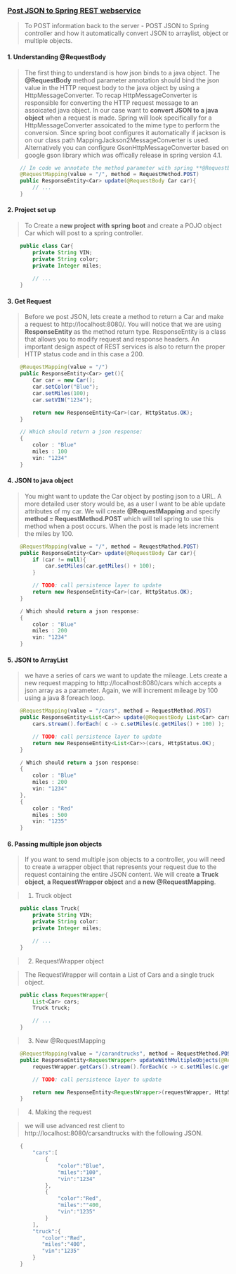 ### [Post JSON to Spring REST webservice](https://www.leveluplunch.com/java/tutorials/014-post-json-to-spring-rest-webservice/)

> To POST information back to the server - POST JSON to Spring controller and how it automatically convert JSON to arraylist, object or multiple objects.

#### 1. Understanding @RequestBody

> The first thing to understand is how json binds to a java object. The **@RequestBody** method parameter annotation should bind the json value in the HTTP request body to the java object by using a HttpMessageConverter. To recap HttpMessageConverter is responsible for converting the HTTP request message to an assoicated java object. In our case want to **convert JSON to a java object** when a request is made. Spring will look specifically for a HttpMessageConverter assoicated to the mime type to perform the conversion. Since spring boot configures it automatically if jackson is on our class path MappingJackson2MessageConverter is used. Alternatively you can configure GsonHttpMessageConverter based on google gson library which was offically release in spring version 4.1.

```java
    // In code we annotate the method parameter with spring **@RequestBody** which looks like:
    @RequestMapping(value = "/", method = RequestMethod.POST)
    public ResponseEntity<Car> update(@RequestBody Car car){
        // ...
    }
```

#### 2. Project set up

> To Create a **new project with spring boot** and create a POJO object Car which will post to a spring controller.

```java
    public class Car{
        private String VIN;
        private String color;
        private Integer miles;
        
        // ...
    }
```

#### 3. Get Request

> Before we post JSON, lets create a method to return a Car and make a request to http://localhost:8080/. You will notice that we are using **ResponseEntity** as the method return type. ResponseEntity is a class that allows you to modify request and response headers. An important design aspect of REST services is also to return the proper HTTP status code and in this case a 200.

```java
    @ReuqestMapping(value = "/")
    public ResponseEntity<Car> get(){
        Car car = new Car();
        car.setColor("Blue");
        car.setMiles(100);
        car.setVIN("1234");

        return new ResponseEntity<Car>(car, HttpStatus.OK);
    }

    // Which should return a json response:
    {
        color : "Blue"
        miles : 100
        vin: "1234"
    }
```

#### 4. JSON to java object

> You might want to update the Car object by posting json to a URL. A more detailed user story would be, as a user I want to be able update attributes of my car. We will create **@RequestMapping** and specify **method = RequestMethod.POST** which will tell spring to use this method when a post occurs. When the post is made lets increment the miles by 100.

```java
    @RequestMapping(value = "/", method = ReuqestMathod.POST)
    public ResponseEntity<Car> update(@RequestBody Car car){
        if (car != null){
            car.setMiles(car.getMiles() + 100);
        }

        // TODO: call persistence layer to update
        return new ResponseEntity<Car>(car, HttpStatus.OK);
    }

    / Which should return a json response:
    {
        color : "Blue"
        miles : 200
        vin: "1234"
    }
```

#### 5. JSON to ArrayList

> we have a series of cars we want to update the mileage. Lets create a new request mapping to http://localhost:8080/cars which accepts a json array as a parameter. Again, we will increment mileage by 100 using a java 8 foreach loop.

```java
    @RequestMapping(value = "/cars", method = RequestMethod.POST)
    public ResponseEntity<List<Car>> update(@RequestBody List<Car> cars){
        cars.stream().forEach( c -> c.setMiles(c.getMiles() + 100) );

        // TODO: call persistence layer to update
        return new ResponseEntity<List<Car>>(cars, HttpStatus.OK);
    }

    / Which should return a json response:
    {
        color : "Blue"
        miles : 200
        vin: "1234"
    },
    {
        color : "Red"
        miles : 500
        vin: "1235"
    }
```

#### 6. Passing multiple json objects

> If you want to send multiple json objects to a controller, you will need to create a wrapper object that represents your request due to the request containing the entire JSON content. We will create **a Truck object**, **a RequestWrapper object** and **a new @RequestMapping**.

> 1. Truck object

```java
    public class Truck{
        private String VIN;
        private String color:
        private Integer miles;

        // ...
    }
```

> 2. RequestWrapper object

> The RequestWrapper will contain a List of Cars and a single truck object.

```java
    public class RequestWrapper{
        List<Car> cars;
        Truck truck;

        // ...
    }
```

> 3. New @RequestMapping

```java
    @RequestMapping(value = "/carandtrucks", method = RequestMethod.POST)
    public ResponseEntity<RequestWrapper> updateWithMultipleObjects(@RequestBody RequestWrapper requestWrapper){
        requestWrapper.getCars().stream().forEach(c -> c.setMiles(c.getMiles() + 100));

        // TODO: call persistence layer to update

        return new ResponseEntity<RequestWrapper>(requestWrapper, HttpStatus.OK);
    }
```

> 4. Making the request

> we will use advanced rest client to http://localhost:8080/carsandtrucks with the following JSON.

```java
    {
        "cars":[
            {
                "color":"Blue",
                "miles":"100",
                "vin":"1234"
            },
            {
                "color":"Red",
                "miles":""400,
                "vin":"1235"
            }
        ],
        "truck":{
           "color":"Red",
           "miles":"400",
           "vin":"1235"
        }
    }
```
